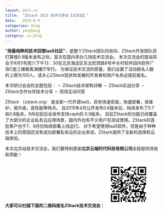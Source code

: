 ```yaml
---
layout: post.cn
title:  "ZStack 2015 技术分享会【北京站】"
date:   2015-8-9
categories: blog
author: yongkang
category: cn_blog
---
```

**“用最纯粹的技术回馈IaaS社区”**，是整个ZStack团队的信仰。ZStack开发团队将打算借0.9版本发布之际，首次在国内举办几场技术交流会。
本次交流会的首站将会于9月5号周六下午13：30在北京海淀区东北旺西路8号中关村软件园内软件广场C座三楼极客演播厅举行。
为保证技术交流的质量，我们设置了活动报名人数的上限为100人，请关心ZStack现状和发展的开发者和用户名务必提前报名。

   本次研讨会会的主题包括：
     － ZStack技术架构详解
     － ZStack实战分享
     － ZStack合作伙伴技术分享
     － 现场互动问答

ZStack （zstack.org） 是全新一代开源IaaS，具有快速安装，快速部署，易维护，易升级，高性能等特点。
自2015年4月公开发布0.6版本后，陆续发布了0.7和0.8版本，9月初前后会发布支持ceph的 0.9版本。
目前ZStack的功能已经覆盖了大部分的企业私有云应用场景，国内外也有不少用户在测试使用。ZStack的首批客户也于7、8月份陆续部署上线运行。
对于希望使用IaaS软件，但是由于种种技术上的原因还没有成功部署私有云的企业来说，ZStack提供了全新的选择和云端体验。

本次北京站技术交流会，我们要特别感谢**北京云端时代科技有限公司**全程提供场地和茶歇！

**大家可以扫描下面的二维码报名ZStack技术交流会：**
<img src="/images/meetups/2015/beijing/registeration.png" class="center-img img-responsive">

